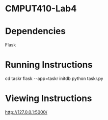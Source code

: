 # CMPUT410-Lab4

# Dependencies
Flask

# Running Instructions
cd taskr
flask --app=taskr initdb
python taskr.py

# Viewing Instructions

http://127.0.0.1:5000/

